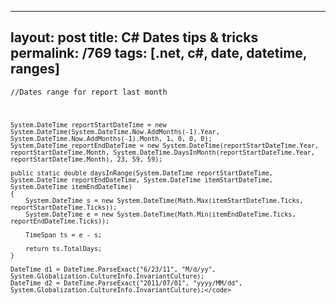 ---
layout: post
title: C# Dates tips &#038; tricks
permalink: /769
tags: [.net, c#, date, datetime, ranges]
----

<code>//Dates range for report last month

    System.DateTime reportStartDateTime = new System.DateTime(System.DateTime.Now.AddMonths(-1).Year, System.DateTime.Now.AddMonths(-1).Month, 1, 0, 0, 0);
    System.DateTime reportEndDateTime = new System.DateTime(reportStartDateTime.Year, reportStartDateTime.Month, System.DateTime.DaysInMonth(reportStartDateTime.Year, reportStartDateTime.Month), 23, 59, 59);
    
    public static double daysInRange(System.DateTime reportStartDateTime, System.DateTime reportEndDateTime, System.DateTime itemStartDateTime, System.DateTime itemEndDateTime)
    {
        System.DateTime s = new System.DateTime(Math.Max(itemStartDateTime.Ticks, reportStartDateTime.Ticks));
        System.DateTime e = new System.DateTime(Math.Min(itemEndDateTime.Ticks, reportEndDateTime.Ticks));
    
        TimeSpan ts = e - s;
    
        return ts.TotalDays;
    }
    
    DateTime d1 = DateTime.ParseExact("6/23/11", "M/d/yy", System.Globalization.CultureInfo.InvariantCulture);
    DateTime d2 = DateTime.ParseExact("2011/07/01", "yyyy/MM/dd", System.Globalization.CultureInfo.InvariantCulture);</code>


